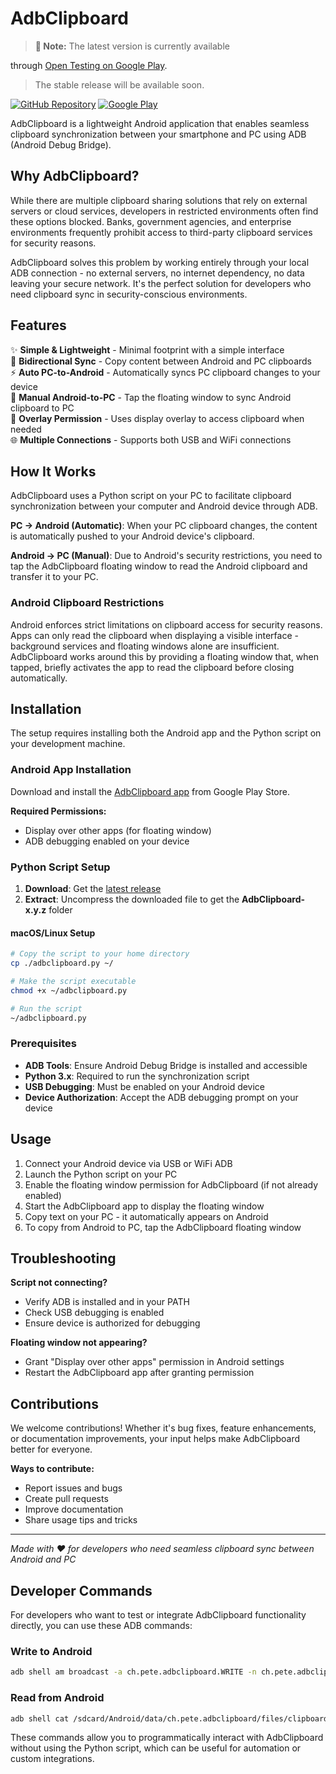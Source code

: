 # AdbClipboard

> **📢 Note:** The latest version is currently available
>
through [Open Testing on Google Play](https://play.google.com/store/apps/details?id=ch.pete.adbclipboard).
> The stable release will be available soon.

[![GitHub Repository](https://img.shields.io/badge/GitHub-AdbClipboard-blue?logo=github)](https://github.com/PRosenb/AdbClipboard)
[![Google Play](https://img.shields.io/badge/Google%20Play-Open%20Testing-orange?logo=googleplay)](https://play.google.com/store/apps/details?id=ch.pete.adbclipboard)

AdbClipboard is a lightweight Android application that enables seamless clipboard synchronization
between your smartphone and PC using ADB (Android Debug Bridge).

## Why AdbClipboard?

While there are multiple clipboard sharing solutions that rely on external servers or cloud
services, developers in restricted environments often find these options blocked. Banks, government
agencies, and enterprise environments frequently prohibit access to third-party clipboard services
for security reasons.

AdbClipboard solves this problem by working entirely through your local ADB connection - no external
servers, no internet dependency, no data leaving your secure network. It's the perfect solution for
developers who need clipboard sync in security-conscious environments.

## Features

✨ **Simple & Lightweight** - Minimal footprint with a simple interface  
🔄 **Bidirectional Sync** - Copy content between Android and PC clipboards  
⚡ **Auto PC-to-Android** - Automatically syncs PC clipboard changes to your device  
🎯 **Manual Android-to-PC** - Tap the floating window to sync Android clipboard to PC  
📱 **Overlay Permission** - Uses display overlay to access clipboard when needed  
🌐 **Multiple Connections** - Supports both USB and WiFi connections

## How It Works

AdbClipboard uses a Python script on your PC to facilitate clipboard synchronization between your
computer and Android device through ADB.

**PC → Android (Automatic)**: When your PC clipboard changes, the content is automatically pushed to
your Android device's clipboard.

**Android → PC (Manual)**: Due to Android's security restrictions, you need to tap the AdbClipboard
floating window to read the Android clipboard and transfer it to your PC.

### Android Clipboard Restrictions

Android enforces strict limitations on clipboard access for security reasons. Apps can only read the
clipboard when displaying a visible interface - background services and floating windows alone are
insufficient. AdbClipboard works around this by providing a floating window that, when tapped,
briefly activates the app to read the clipboard before closing automatically.

## Installation

The setup requires installing both the Android app and the Python script on your development
machine.

### Android App Installation

Download and install
the [AdbClipboard app](https://play.google.com/store/apps/details?id=ch.pete.adbclipboard) from
Google Play Store.

**Required Permissions:**

- Display over other apps (for floating window)
- ADB debugging enabled on your device

### Python Script Setup

1. **Download**: Get the [latest release](https://github.com/PRosenb/AdbClipboard/releases/latest)
2. **Extract**: Uncompress the downloaded file to get the **AdbClipboard-x.y.z** folder

#### macOS/Linux Setup

```bash
# Copy the script to your home directory
cp ./adbclipboard.py ~/

# Make the script executable
chmod +x ~/adbclipboard.py

# Run the script
~/adbclipboard.py
```

### Prerequisites

- **ADB Tools**: Ensure Android Debug Bridge is installed and accessible
- **Python 3.x**: Required to run the synchronization script
- **USB Debugging**: Must be enabled on your Android device
- **Device Authorization**: Accept the ADB debugging prompt on your device

## Usage

1. Connect your Android device via USB or WiFi ADB
2. Launch the Python script on your PC
3. Enable the floating window permission for AdbClipboard (if not already enabled)
4. Start the AdbClipboard app to display the floating window
5. Copy text on your PC - it automatically appears on Android
6. To copy from Android to PC, tap the AdbClipboard floating window

## Troubleshooting

**Script not connecting?**

- Verify ADB is installed and in your PATH
- Check USB debugging is enabled
- Ensure device is authorized for debugging

**Floating window not appearing?**

- Grant "Display over other apps" permission in Android settings
- Restart the AdbClipboard app after granting permission

## Contributions

We welcome contributions! Whether it's bug fixes, feature enhancements, or documentation
improvements, your input helps make AdbClipboard better for everyone.

**Ways to contribute:**

- Report issues and bugs
- Create pull requests
- Improve documentation
- Share usage tips and tricks

---

*Made with ❤️ for developers who need seamless clipboard sync between Android and PC*

## Developer Commands

For developers who want to test or integrate AdbClipboard functionality directly, you can use these
ADB commands:

### Write to Android

```bash
adb shell am broadcast -a ch.pete.adbclipboard.WRITE -n ch.pete.adbclipboard/.WriteReceiver -e text "Text for the clipboard"
```

### Read from Android

```bash
adb shell cat /sdcard/Android/data/ch.pete.adbclipboard/files/clipboard.txt
```

These commands allow you to programmatically interact with AdbClipboard without using the Python
script, which can be useful for automation or custom integrations.
